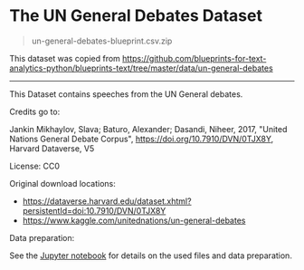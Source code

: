 # The UN General Debates Dataset

> un-general-debates-blueprint.csv.zip

This dataset was copied from https://github.com/blueprints-for-text-analytics-python/blueprints-text/tree/master/data/un-general-debates

---

This Dataset contains speeches from the UN General debates.

Credits go to:

Jankin Mikhaylov, Slava; Baturo, Alexander; Dasandi, Niheer, 2017, "United Nations General Debate Corpus", https://doi.org/10.7910/DVN/0TJX8Y, Harvard Dataverse, V5

License: CC0

Original download locations:

* https://dataverse.harvard.edu/dataset.xhtml?persistentId=doi:10.7910/DVN/0TJX8Y
* https://www.kaggle.com/unitednations/un-general-debates

Data preparation:

See the [Jupyter notebook](UN_General_Debates_Preparation.ipynb) for details on the used files and data preparation.
